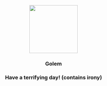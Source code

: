 <p align="center">
    <img src="https://raw.githubusercontent.com/PokeAPI/sprites/master/sprites/pokemon/76.png" width="150" height="150">
</p>
<h3 align="center"> <b>Golem</b></h3>
<h3 align="center">Have a terrifying day! (contains irony)</h3>
